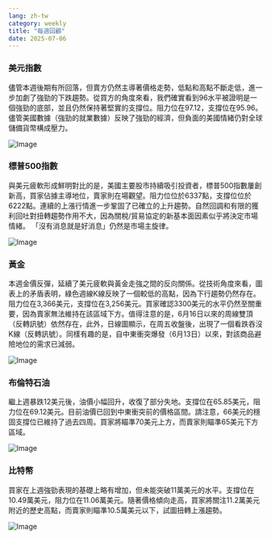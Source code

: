 ```yaml
---
lang: zh-tw
category: weekly
title: "每週回顧"
date: 2025-07-06
---
```


### 美元指數

儘管本週後期有所回落，但賣方仍然主導著價格走勢，低點和高點不斷走低，進一步加劇了強勁的下跌趨勢。從買方的角度來看，我們確實看到96水平被證明是一個強勁的底部，並且仍然保持著堅實的支撐位。阻力位在97.12，支撐位在95.96。儘管美國數據（強勁的就業數據）反映了強勁的經濟，但負面的美國情緒仍對全球儲備貨幣構成壓力。

![Image](https://markleighedu.github.io/img/Jul-2025/06-Jul-2025/usdindex.jpg)

### 標普500指數

與美元疲軟形成鮮明對比的是，美國主要股市持續吸引投資者，標普500指數屢創新高，買家佔據主導地位，賣家則在場觀望。阻力位位於6337點，支撐位位於6222點。連續的上漲行情進一步鞏固了已確立的上升趨勢。自然回調和有限的獲利回吐對扭轉趨勢作用不大，因為關稅/貿易協定的新基本面因素似乎將決定市場情緒。 「沒有消息就是好消息」仍然是市場主旋律。

![Image](https://markleighedu.github.io/img/Jul-2025/06-Jul-2025/sp500.jpg)

### 黃金

本週金價反彈，延續了美元疲軟與黃金走強之間的反向關係。從技術角度來看，圖表上的矛盾表明，綠色週線K線反映了一個較低的高點，因為下行趨勢仍然存在。阻力位在3,366美元，支撐位在3,256美元。買家確認3300美元的水平仍然至關重要，因為賣家無法維持在該區域下方。值得注意的是，6月16日以來的周線雙頂（反轉訊號）依然存在，此外，日線圖顯示，在周五收盤後，出現了一個看跌吞沒K線（反轉訊號）。同樣有趣的是，自中東衝突爆發（6月13日）以來，對該商品避險地位的需求已減弱。

![Image](https://markleighedu.github.io/img/Jul-2025/06-Jul-2025/gold.jpg)

### 布倫特石油

繼上週暴跌12美元後，油價小幅回升，收復了部分失地。支撐位在65.85美元，阻力位在69.12美元。目前油價已回到中東衝突前的價格區間。請注意，66美元的穩固支撐位已維持了過去四周。買家將瞄準70美元上方，而賣家則瞄準65美元下方區域。

![Image](https://markleighedu.github.io/img/Jul-2025/06-Jul-2025/brentoil.jpg)

### 比特幣

買家在上週強勁表現的基礎上略有增加，但未能突破11萬美元的水平。支撐位在10.49萬美元，阻力位在11.06萬美元。隨著價格傾向走高，買家將關注11.2萬美元附近的歷史高點，而賣家則瞄準10.5萬美元以下，試圖扭轉上漲趨勢。

![Image](https://markleighedu.github.io/img/Jul-2025/06-Jul-2025/bitcoin.jpg)

